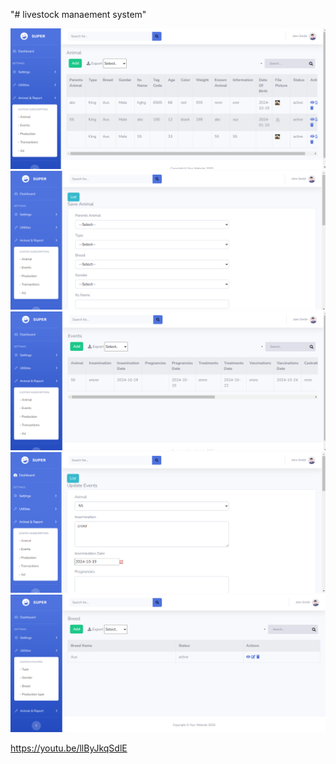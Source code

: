 "# livestock manaement system" 

<img src="images/Screenshot.png">
<img src="images/Screenshot2.png">
<img src="images/Screenshot3.png">
<img src="images/Screenshot4.png">
<img src="images/Screenshot5.png">

https://youtu.be/llByJkqSdlE
